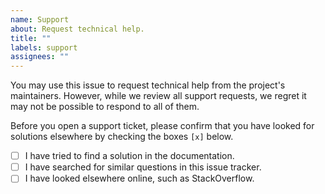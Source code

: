 ```yaml
---
name: Support
about: Request technical help.
title: ""
labels: support
assignees: ""
---
```


You may use this issue to request technical help from the project's maintainers. However, while we review all support requests, we regret it may not be possible to respond to all of them.

Before you open a support ticket, please confirm that you have looked for solutions elsewhere by checking the boxes `[x]` below.

- [ ] I have tried to find a solution in the documentation.
- [ ] I have searched for similar questions in this issue tracker.
- [ ] I have looked elsewhere online, such as StackOverflow.
